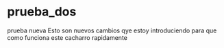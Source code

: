 # prueba_dos
prueba nueva 
Esto son nuevos cambios qye estoy introduciendo para que como funciona este cacharro 
rapidamente 
